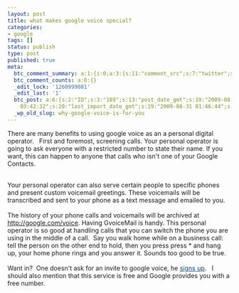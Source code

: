 ```yaml
---
layout: post
title: what makes google voice special?
categories:
- google
tags: []
status: publish
type: post
published: true
meta:
  btc_comment_summary: a:1:{i:0;a:3:{s:11:"comment_src";s:7:"twitter";s:3:"cnt";s:1:"1";s:7:"enabled";s:1:"1";}}
  btc_comment_counts: a:0:{}
  _edit_lock: '1260999081'
  _edit_last: '1'
  btc_post: a:6:{s:2:"ID";s:3:"189";s:13:"post_date_gmt";s:19:"2009-08-11 03:38:51";s:23:"initial_import_date_gmt";s:19:"2009-08-11
    03:42:32";s:20:"last_import_date_gmt";s:19:"2009-08-31 01:46:44";s:4:"hits";s:1:"1";s:6:"misses";s:3:"229";}
  _wp_old_slug: why-google-voice-is-for-you
---
```

There are many benefits to using google voice as an a personal digital operator.   First and foremost, screening calls.  Your personal operator is going to ask everyone with a restricted number to state their name.  If you want, this can happen to anyone that calls who isn't one of your Google Contacts.<br /><br />

Your personal operator can also serve certain people to specific phones and present custom voicemail greetings.  These voicemails will be transcribed and sent to your phone as a text message and emailed to you.
<br /><br />
The history of your phone calls and voicemails will be archived at <a href="http://google.com/voice" target="_blank">http://google.com/voice</a>. Having GvoiceMail is handy.  This personal operator is so good at handling calls that you can switch the phone you are using in the middle of a call.  Say you walk home while on a business call: tell the person on the other end to hold, then you press press * and hang up, your home phone rings and you answer it.  Sounds too good to be true.
<br /><br />
Want in?  One doesn't ask for an invite to google voice, he <a style="color: #114170;" href="https://services.google.com/fb/forms/googlevoiceinvite/" target="_blank">signs up</a>.   I should also mention that this service is free and Google provides you with a free number.
